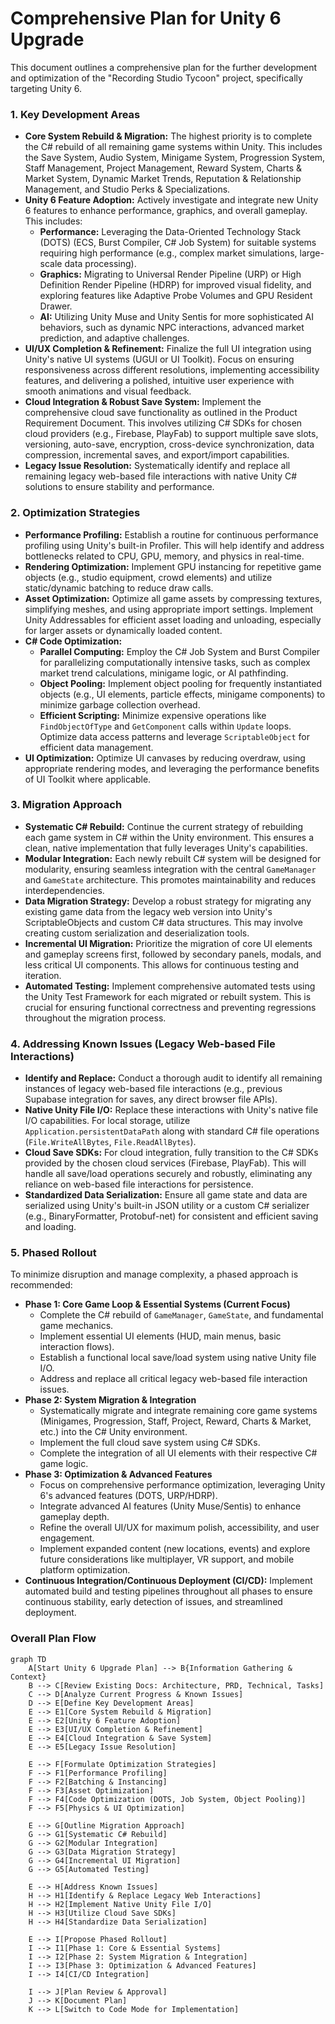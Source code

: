 # Comprehensive Plan for Unity 6 Upgrade

This document outlines a comprehensive plan for the further development and optimization of the "Recording Studio Tycoon" project, specifically targeting Unity 6.

### 1. Key Development Areas

*   **Core System Rebuild & Migration:** The highest priority is to complete the C# rebuild of all remaining game systems within Unity. This includes the Save System, Audio System, Minigame System, Progression System, Staff Management, Project Management, Reward System, Charts & Market System, Dynamic Market Trends, Reputation & Relationship Management, and Studio Perks & Specializations.
*   **Unity 6 Feature Adoption:** Actively investigate and integrate new Unity 6 features to enhance performance, graphics, and overall gameplay. This includes:
    *   **Performance:** Leveraging the Data-Oriented Technology Stack (DOTS) (ECS, Burst Compiler, C# Job System) for suitable systems requiring high performance (e.g., complex market simulations, large-scale data processing).
    *   **Graphics:** Migrating to Universal Render Pipeline (URP) or High Definition Render Pipeline (HDRP) for improved visual fidelity, and exploring features like Adaptive Probe Volumes and GPU Resident Drawer.
    *   **AI:** Utilizing Unity Muse and Unity Sentis for more sophisticated AI behaviors, such as dynamic NPC interactions, advanced market prediction, and adaptive challenges.
*   **UI/UX Completion & Refinement:** Finalize the full UI integration using Unity's native UI systems (UGUI or UI Toolkit). Focus on ensuring responsiveness across different resolutions, implementing accessibility features, and delivering a polished, intuitive user experience with smooth animations and visual feedback.
*   **Cloud Integration & Robust Save System:** Implement the comprehensive cloud save functionality as outlined in the Product Requirement Document. This involves utilizing C# SDKs for chosen cloud providers (e.g., Firebase, PlayFab) to support multiple save slots, versioning, auto-save, encryption, cross-device synchronization, data compression, incremental saves, and export/import capabilities.
*   **Legacy Issue Resolution:** Systematically identify and replace all remaining legacy web-based file interactions with native Unity C# solutions to ensure stability and performance.

### 2. Optimization Strategies

*   **Performance Profiling:** Establish a routine for continuous performance profiling using Unity's built-in Profiler. This will help identify and address bottlenecks related to CPU, GPU, memory, and physics in real-time.
*   **Rendering Optimization:** Implement GPU instancing for repetitive game objects (e.g., studio equipment, crowd elements) and utilize static/dynamic batching to reduce draw calls.
*   **Asset Optimization:** Optimize all game assets by compressing textures, simplifying meshes, and using appropriate import settings. Implement Unity Addressables for efficient asset loading and unloading, especially for larger assets or dynamically loaded content.
*   **C# Code Optimization:**
    *   **Parallel Computing:** Employ the C# Job System and Burst Compiler for parallelizing computationally intensive tasks, such as complex market trend calculations, minigame logic, or AI pathfinding.
    *   **Object Pooling:** Implement object pooling for frequently instantiated objects (e.g., UI elements, particle effects, minigame components) to minimize garbage collection overhead.
    *   **Efficient Scripting:** Minimize expensive operations like `FindObjectOfType` and `GetComponent` calls within `Update` loops. Optimize data access patterns and leverage `ScriptableObject` for efficient data management.
*   **UI Optimization:** Optimize UI canvases by reducing overdraw, using appropriate rendering modes, and leveraging the performance benefits of UI Toolkit where applicable.

### 3. Migration Approach

*   **Systematic C# Rebuild:** Continue the current strategy of rebuilding each game system in C# within the Unity environment. This ensures a clean, native implementation that fully leverages Unity's capabilities.
*   **Modular Integration:** Each newly rebuilt C# system will be designed for modularity, ensuring seamless integration with the central `GameManager` and `GameState` architecture. This promotes maintainability and reduces interdependencies.
*   **Data Migration Strategy:** Develop a robust strategy for migrating any existing game data from the legacy web version into Unity's ScriptableObjects and custom C# data structures. This may involve creating custom serialization and deserialization tools.
*   **Incremental UI Migration:** Prioritize the migration of core UI elements and gameplay screens first, followed by secondary panels, modals, and less critical UI components. This allows for continuous testing and iteration.
*   **Automated Testing:** Implement comprehensive automated tests using the Unity Test Framework for each migrated or rebuilt system. This is crucial for ensuring functional correctness and preventing regressions throughout the migration process.

### 4. Addressing Known Issues (Legacy Web-based File Interactions)

*   **Identify and Replace:** Conduct a thorough audit to identify all remaining instances of legacy web-based file interactions (e.g., previous Supabase integration for saves, any direct browser file APIs).
*   **Native Unity File I/O:** Replace these interactions with Unity's native file I/O capabilities. For local storage, utilize `Application.persistentDataPath` along with standard C# file operations (`File.WriteAllBytes`, `File.ReadAllBytes`).
*   **Cloud Save SDKs:** For cloud integration, fully transition to the C# SDKs provided by the chosen cloud services (Firebase, PlayFab). This will handle all save/load operations securely and robustly, eliminating any reliance on web-based file interactions for persistence.
*   **Standardized Data Serialization:** Ensure all game state and data are serialized using Unity's built-in JSON utility or a custom C# serializer (e.g., BinaryFormatter, Protobuf-net) for consistent and efficient saving and loading.

### 5. Phased Rollout

To minimize disruption and manage complexity, a phased approach is recommended:

*   **Phase 1: Core Game Loop & Essential Systems (Current Focus)**
    *   Complete the C# rebuild of `GameManager`, `GameState`, and fundamental game mechanics.
    *   Implement essential UI elements (HUD, main menus, basic interaction flows).
    *   Establish a functional local save/load system using native Unity file I/O.
    *   Address and replace all critical legacy web-based file interaction issues.
*   **Phase 2: System Migration & Integration**
    *   Systematically migrate and integrate remaining core game systems (Minigames, Progression, Staff, Project, Reward, Charts & Market, etc.) into the C# Unity environment.
    *   Implement the full cloud save system using C# SDKs.
    *   Complete the integration of all UI elements with their respective C# game logic.
*   **Phase 3: Optimization & Advanced Features**
    *   Focus on comprehensive performance optimization, leveraging Unity 6's advanced features (DOTS, URP/HDRP).
    *   Integrate advanced AI features (Unity Muse/Sentis) to enhance gameplay depth.
    *   Refine the overall UI/UX for maximum polish, accessibility, and user engagement.
    *   Implement expanded content (new locations, events) and explore future considerations like multiplayer, VR support, and mobile platform optimization.
*   **Continuous Integration/Continuous Deployment (CI/CD):** Implement automated build and testing pipelines throughout all phases to ensure continuous stability, early detection of issues, and streamlined deployment.

### Overall Plan Flow

```mermaid
graph TD
    A[Start Unity 6 Upgrade Plan] --> B{Information Gathering & Context}
    B --> C[Review Existing Docs: Architecture, PRD, Technical, Tasks]
    C --> D[Analyze Current Progress & Known Issues]
    D --> E[Define Key Development Areas]
    E --> E1[Core System Rebuild & Migration]
    E --> E2[Unity 6 Feature Adoption]
    E --> E3[UI/UX Completion & Refinement]
    E --> E4[Cloud Integration & Save System]
    E --> E5[Legacy Issue Resolution]

    E --> F[Formulate Optimization Strategies]
    F --> F1[Performance Profiling]
    F --> F2[Batching & Instancing]
    F --> F3[Asset Optimization]
    F --> F4[Code Optimization (DOTS, Job System, Object Pooling)]
    F --> F5[Physics & UI Optimization]

    E --> G[Outline Migration Approach]
    G --> G1[Systematic C# Rebuild]
    G --> G2[Modular Integration]
    G --> G3[Data Migration Strategy]
    G --> G4[Incremental UI Migration]
    G --> G5[Automated Testing]

    E --> H[Address Known Issues]
    H --> H1[Identify & Replace Legacy Web Interactions]
    H --> H2[Implement Native Unity File I/O]
    H --> H3[Utilize Cloud Save SDKs]
    H --> H4[Standardize Data Serialization]

    E --> I[Propose Phased Rollout]
    I --> I1[Phase 1: Core & Essential Systems]
    I --> I2[Phase 2: System Migration & Integration]
    I --> I3[Phase 3: Optimization & Advanced Features]
    I --> I4[CI/CD Integration]

    I --> J[Plan Review & Approval]
    J --> K[Document Plan]
    K --> L[Switch to Code Mode for Implementation]